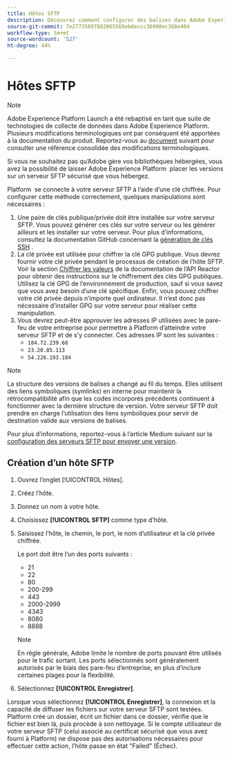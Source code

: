 ```yaml
---
title: Hôtes SFTP
description: Découvrez comment configurer des balises dans Adobe Experience Platform pour diffuser des versions de bibliothèque sur un serveur SFTP sécurisé auto-hébergé.
source-git-commit: 7e27735697882065566ebdeccc36998ec368e404
workflow-type: tm+mt
source-wordcount: '527'
ht-degree: 44%

---
```


# Hôtes SFTP

>[!NOTE]
>
>Adobe Experience Platform Launch a été rebaptisé en tant que suite de technologies de collecte de données dans Adobe Experience Platform. Plusieurs modifications terminologiques ont par conséquent été apportées à la documentation du produit. Reportez-vous au [document](../../../term-updates.md) suivant pour consulter une référence consolidée des modifications terminologiques.

Si vous ne souhaitez pas qu’Adobe gère vos bibliothèques hébergées, vous avez la possibilité de laisser Adobe Experience Platform  placer les versions sur un serveur SFTP sécurisé que vous hébergez.

Platform  se connecte à votre serveur SFTP à l’aide d’une clé chiffrée. Pour configurer cette méthode correctement, quelques manipulations sont nécessaires :

1. Une paire de clés publique/privée doit être installée sur votre serveur SFTP. Vous pouvez générer ces clés sur votre serveur ou les générer ailleurs et les installer sur votre serveur. Pour plus d’informations, consultez la documentation GitHub concernant la [génération de clés SSH](https://help.github.com/articles/generating-a-new-ssh-key-and-adding-it-to-the-ssh-agent/#generating-a-new-ssh-key) .
1. La clé privée est utilisée pour chiffrer la clé GPG publique. Vous devrez fournir votre clé privée pendant le processus de création de l’hôte SFTP. Voir la section [Chiffrer les valeurs](https://developer.adobelaunch.com/api/guides/encrypting_values/) de la documentation de l’API Reactor pour obtenir des instructions sur le chiffrement des clés GPG publiques. Utilisez la clé GPG de l’environnement de production, sauf si vous savez que vous avez besoin d’une clé spécifique. Enfin, vous pouvez chiffrer votre clé privée depuis n’importe quel ordinateur. Il n’est donc pas nécessaire d’installer GPG sur votre serveur pour réaliser cette manipulation.
1. Vous devrez peut-être approuver les adresses IP utilisées avec le pare-feu de votre entreprise pour permettre à Platform d’atteindre votre serveur SFTP et de s’y connecter. Ces adresses IP sont les suivantes :
   * `184.72.239.68`
   * `23.20.85.113`
   * `54.226.193.184`

>[!NOTE]
>
>La structure des versions de balises a changé au fil du temps. Elles utilisent des liens symboliques (symlinks) en interne pour maintenir la rétrocompatibilité afin que les codes incorporés précédents continuent à fonctionner avec la dernière structure de version. Votre serveur SFTP doit prendre en charge l’utilisation des liens symboliques pour servir de destination valide aux versions de balises.

Pour plus d’informations, reportez-vous à l’article Medium suivant sur la [configuration des serveurs SFTP pour envoyer une version](https://medium.com/launch-by-adobe/configuring-an-sftp-server-for-use-with-adobe-launch-bc626027e5a6).

## Création d’un hôte SFTP

1. Ouvrez l’onglet [!UICONTROL Hôtes].
1. Créez l’hôte.
1. Donnez un nom à votre hôte.
1. Choisissez **[!UICONTROL SFTP]** comme type d’hôte.
1. Saisissez l’hôte, le chemin, le port, le nom d’utilisateur et la clé privée chiffrée.

   Le port doit être l’un des ports suivants :

   * 21
   * 22
   * 80
   * 200-299
   * 443
   * 2000-2999
   * 4343
   * 8080
   * 8888

   >[!NOTE]
   >
   >En règle générale, Adobe limite le nombre de ports pouvant être utilisés pour le trafic sortant. Les ports sélectionnés sont généralement autorisés par le biais des pare-feu d’entreprise, en plus d’inclure certaines plages pour la flexibilité.

1. Sélectionnez **[!UICONTROL Enregistrer]**.

Lorsque vous sélectionnez **[!UICONTROL Enregistrer]**, la connexion et la capacité de diffuser les fichiers sur votre serveur SFTP sont testées. Platform crée un dossier, écrit un fichier dans ce dossier, vérifie que le fichier est bien là, puis procède à son nettoyage. Si le compte utilisateur de votre serveur SFTP (celui associé au certificat sécurisé que vous avez fourni à Platform) ne dispose pas des autorisations nécessaires pour effectuer cette action, l’hôte passe en état &quot;Failed&quot; (Échec).
